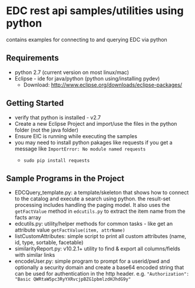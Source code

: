 # EDC rest api samples/utilities using python

contains examples for connecting to and querying EDC via python

Requirements
------------
* python 2.7 (current version on most linux/mac)
* Eclipse - ide for java/python (python using/installing pydev)
  * Download: http://www.eclipse.org/downloads/eclipse-packages/
  
Getting Started
---------------
* verify that python is installed - v2.7
* Create a new Eclipse Project and import/use the files in the python folder (not the java folder)
* Ensure EIC is running while executing the samples
* you may need to install python pakages like requests if you get a message like `ImportError: No module named requests`
  * ```
    sudo pip install requests
    ```

Sample Programs in the Project
------------------------------

* EDCQuery_template.py:  a template/skeleton that shows how to connect to the catalog and execute a search using python.  the result-set processing includes handling the paging model.  It also uses the `getFactValue` method in `edcutils.py` to extract the item name from the facts array
* edcutils.py:  utility/helper methods for common tasks - like get an attribute value `getFactValue(item, attrName)`
* listCustomAttributes: simple script to print all custom attributes (name, id, type, sortable, facetable)
* similarityReport.py: v10.2.1+ utility to find & export all columns/fields with similar links
* encodeUser.py: simple program to prompt for a userid/pwd and optionally a security domain and create a base64 encoded string that can be used for authentication in the http header.  e.g. ```"Authorization": "Basic QWRtaW5pc3RyYXRvcjpBZG1pbmlzdHJhdG9y"```


